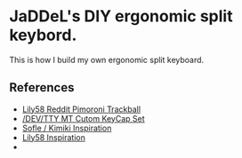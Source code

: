 # JaDDeL's DIY ergonomic split keybord.
This is how I build my own ergonomic split keyboard. 

## References

- [Lily58 Reddit Pimoroni Trackball](https://www.reddit.com/r/ErgoMechKeyboards/comments/orh0et/lily58_with_pimoroni_trackball_and_tilttent/)
- [/DEV/TTY MT Cutom KeyCap Set](https://drop.com/buy/drop-matt3o-devtty-custom-keycap-set/details#details)
- [Sofle / Kimiki Inspiration](https://github.com/foureight84/sofle-keyboard-pimoroni)
- [Lily58 Inspiration](https://github.com/dtwright/lily58-mods)
- 